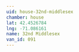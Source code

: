 ```yaml
---
uid: house-32nd-middlesex
chamber: house
lat: 42.4526784
lng: -71.086161
name: 32nd Middlesex
van_id: 091
---
```

